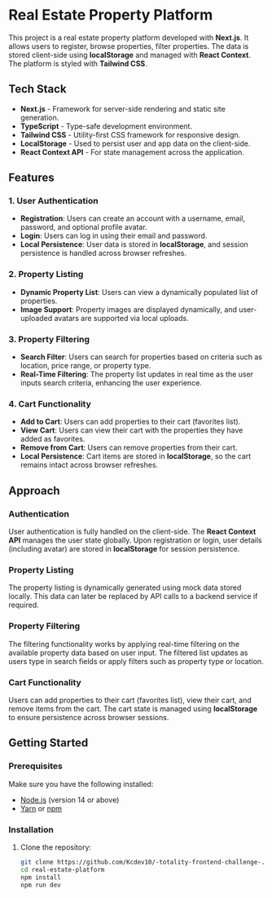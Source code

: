 # Real Estate Property Platform

This project is a real estate property platform developed with **Next.js**. It allows users to register, browse properties, filter properties. The data is stored client-side using **localStorage** and managed with **React Context**. The platform is styled with **Tailwind CSS**.

## Tech Stack

- **Next.js** - Framework for server-side rendering and static site generation.
- **TypeScript** - Type-safe development environment.
- **Tailwind CSS** - Utility-first CSS framework for responsive design.
- **LocalStorage** - Used to persist user and app data on the client-side.
- **React Context API** - For state management across the application.

## Features

### 1. User Authentication
- **Registration**: Users can create an account with a username, email, password, and optional profile avatar.
- **Login**: Users can log in using their email and password.
- **Local Persistence**: User data is stored in **localStorage**, and session persistence is handled across browser refreshes.

### 2. Property Listing
- **Dynamic Property List**: Users can view a dynamically populated list of properties.
- **Image Support**: Property images are displayed dynamically, and user-uploaded avatars are supported via local uploads.

### 3. Property Filtering
- **Search Filter**: Users can search for properties based on criteria such as location, price range, or property type.
- **Real-Time Filtering**: The property list updates in real time as the user inputs search criteria, enhancing the user experience.

### 4. Cart Functionality
- **Add to Cart**: Users can add properties to their cart (favorites list).
- **View Cart**: Users can view their cart with the properties they have added as favorites.
- **Remove from Cart**: Users can remove properties from their cart.
- **Local Persistence**: Cart items are stored in **localStorage**, so the cart remains intact across browser refreshes.


## Approach

### Authentication
User authentication is fully handled on the client-side. The **React Context API** manages the user state globally. Upon registration or login, user details (including avatar) are stored in **localStorage** for session persistence.

### Property Listing
The property listing is dynamically generated using mock data stored locally. This data can later be replaced by API calls to a backend service if required.

### Property Filtering
The filtering functionality works by applying real-time filtering on the available property data based on user input. The filtered list updates as users type in search fields or apply filters such as property type or location.

### Cart Functionality
Users can add properties to their cart (favorites list), view their cart, and remove items from the cart. The cart state is managed using **localStorage** to ensure persistence across browser sessions.


## Getting Started

### Prerequisites

Make sure you have the following installed:

- [Node.js](https://nodejs.org/en/) (version 14 or above)
- [Yarn](https://yarnpkg.com/) or [npm](https://www.npmjs.com/)

### Installation

1. Clone the repository:

   ```bash
   git clone https://github.com/Kcdev10/-totality-frontend-challenge-.git
   cd real-estate-platform
   npm install 
   npm run dev
